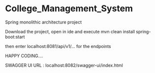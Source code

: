 # College_Management_System
Spring monolithic architecture project  

Download the project, open in ide and execute
mvn clean install spring-boot:start

then enter localhost:8081/api/v1/... for the endpoints


HAPPY CODING....

SWAGGER UI URL : localhost:8082/swagger-ui/index.html
